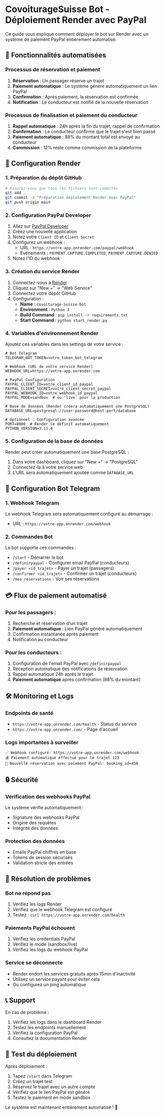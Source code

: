 # CovoiturageSuisse Bot - Déploiement Render avec PayPal

Ce guide vous explique comment déployer le bot sur Render avec un système de paiement PayPal entièrement automatisé.

## 🎯 Fonctionnalités automatisées

### Processus de réservation et paiement
1. **Réservation** : Un passager réserve un trajet
2. **Paiement automatique** : Le système génère automatiquement un lien PayPal
3. **Confirmation** : Après paiement, la réservation est confirmée
4. **Notification** : Le conducteur est notifié de la nouvelle réservation

### Processus de finalisation et paiement du conducteur
1. **Rappel automatique** : 24h après la fin du trajet, rappel de confirmation
2. **Confirmation** : Le conducteur confirme que le trajet s'est bien passé
3. **Paiement automatique** : 88% du montant total est envoyé au conducteur
4. **Commission** : 12% reste comme commission de la plateforme

## 🚀 Configuration Render

### 1. Préparation du dépôt GitHub
```bash
# Assurez-vous que tous les fichiers sont commités
git add .
git commit -m "Préparation déploiement Render avec PayPal"
git push origin main
```

### 2. Configuration PayPal Developer

1. Allez sur [PayPal Developer](https://developer.paypal.com/)
2. Créez une nouvelle application
3. Notez votre `Client ID` et `Client Secret`
4. Configurez un webhook :
   - URL : `https://votre-app.onrender.com/paypal/webhook`
   - Événements : `PAYMENT.CAPTURE.COMPLETED`, `PAYMENT.CAPTURE.DENIED`
5. Notez l'ID du webhook

### 3. Création du service Render

1. Connectez-vous à [Render](https://render.com/)
2. Cliquez sur "New +" → "Web Service"
3. Connectez votre dépôt GitHub
4. Configuration :
   - **Name** : `covoiturage-suisse-bot`
   - **Environment** : `Python 3`
   - **Build Command** : `pip install -r requirements.txt`
   - **Start Command** : `python start_render.py`

### 4. Variables d'environnement Render

Ajoutez ces variables dans les settings de votre service :

```env
# Bot Telegram
TELEGRAM_BOT_TOKEN=votre_token_bot_telegram

# Webhook (URL de votre service Render)
WEBHOOK_URL=https://votre-app.onrender.com

# PayPal Configuration
PAYPAL_CLIENT_ID=votre_client_id_paypal
PAYPAL_CLIENT_SECRET=votre_client_secret_paypal
PAYPAL_WEBHOOK_ID=votre_webhook_id_paypal
PAYPAL_MODE=sandbox  # ou 'live' pour la production

# Base de données (Render créera automatiquement une PostgreSQL)
DATABASE_URL=postgresql://user:password@host:port/database

# Optionnel : Configuration avancée
PORT=8000  # Render le définit automatiquement
PYTHON_VERSION=3.11.4
```

### 5. Configuration de la base de données

Render peut créer automatiquement une base PostgreSQL :
1. Dans votre dashboard, cliquez sur "New +" → "PostgreSQL"
2. Connectez-la à votre service web
3. L'URL sera automatiquement ajoutée comme `DATABASE_URL`

## 🔧 Configuration Bot Telegram

### 1. Webhook Telegram

Le webhook Telegram sera automatiquement configuré au démarrage :
- URL : `https://votre-app.onrender.com/webhook`

### 2. Commandes Bot

Le bot supporte ces commandes :
- `/start` - Démarrer le bot
- `/definirpaypal` - Configurer email PayPal (conducteurs)
- `/payer <id_trajet>` - Payer un trajet (passagers)
- `/confirmer <id_trajet>` - Confirmer un trajet (conducteurs)
- `/mes_reservations` - Voir ses réservations

## 💳 Flux de paiement automatisé

### Pour les passagers :
1. Recherche et réservation d'un trajet
2. **Paiement automatique** : Lien PayPal généré automatiquement
3. Confirmation instantanée après paiement
4. Notification au conducteur

### Pour les conducteurs :
1. Configuration de l'email PayPal avec `/definirpaypal`
2. Réception automatique des notifications de réservation
3. Rappel automatique 24h après le trajet
4. **Paiement automatique** après confirmation (88% du montant)

## 🛠️ Monitoring et Logs

### Endpoints de santé
- `https://votre-app.onrender.com/health` - Status du service
- `https://votre-app.onrender.com/` - Page d'accueil

### Logs importantes à surveiller
```
✅ Webhook configuré: https://votre-app.onrender.com/webhook
💰 Paiement automatique effectué pour le trajet 123
🎉 Nouvelle réservation avec paiement PayPal: booking_id=456
```

## 🔒 Sécurité

### Vérification des webhooks PayPal
Le système vérifie automatiquement :
- Signature des webhooks PayPal
- Origine des requêtes
- Intégrité des données

### Protection des données
- Emails PayPal chiffrés en base
- Tokens de session sécurisés
- Validation stricte des entrées

## 🚨 Résolution de problèmes

### Bot ne répond pas
1. Vérifiez les logs Render
2. Vérifiez que le webhook Telegram est configuré
3. Testez : `curl https://votre-app.onrender.com/health`

### Paiements PayPal échouent
1. Vérifiez les credentials PayPal
2. Vérifiez le mode (sandbox/live)
3. Vérifiez les logs du webhook PayPal

### Service se déconnecte
- Render endort les services gratuits après 15min d'inactivité
- Utilisez un service payant pour éviter cela
- Ou configurez un ping automatique

## 📞 Support

En cas de problème :
1. Vérifiez les logs dans le dashboard Render
2. Testez les endpoints manuellement
3. Vérifiez la configuration PayPal
4. Consultez la documentation Render

## 🎉 Test du déploiement

Après déploiement :
1. Tapez `/start` dans Telegram
2. Créez un trajet test
3. Réservez le trajet avec un autre compte
4. Vérifiez que le lien PayPal est généré
5. Testez le paiement en mode sandbox

Le système est maintenant entièrement automatisé ! 🚀
